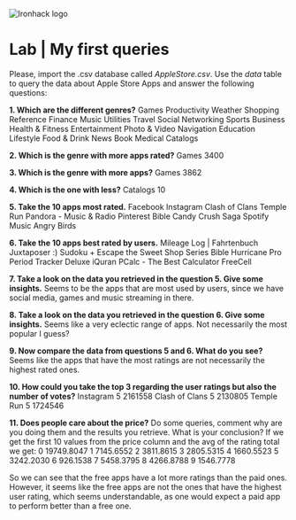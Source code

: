![Ironhack logo](https://i.imgur.com/1QgrNNw.png)

# Lab | My first queries

Please, import the .csv database called *AppleStore.csv*. Use the *data* table to query the data about Apple Store Apps and answer the following questions: 


**1. Which are the different genres?**
Games
Productivity
Weather
Shopping
Reference
Finance
Music
Utilities
Travel
Social Networking
Sports
Business
Health & Fitness
Entertainment
Photo & Video
Navigation
Education
Lifestyle
Food & Drink
News
Book
Medical
Catalogs


**2. Which is the genre with more apps rated?**
Games	3400


**3. Which is the genre with more apps?**
Games	3862


**4. Which is the one with less?**
Catalogs	10


**5. Take the 10 apps most rated.**
Facebook
Instagram
Clash of Clans
Temple Run
Pandora - Music & Radio
Pinterest
Bible
Candy Crush Saga
Spotify Music
Angry Birds


**6. Take the 10 apps best rated by users.**
Mileage Log | Fahrtenbuch
Juxtaposer
:) Sudoku +
Escape the Sweet Shop Series
Bible
Hurricane Pro
Period Tracker Deluxe
iQuran
PCalc - The Best Calculator
FreeCell


**7. Take a look on the data you retrieved in the question 5. Give some insights.**
Seems to be the apps that are most used by users, since we have social media, games and music streaming in there.


**8. Take a look on the data you retrieved in the question 6. Give some insights.**
Seems like a very eclectic range of apps. Not necessarily the most popular I guess?


**9. Now compare the data from questions 5 and 6. What do you see?**
Seems like the apps that have the most ratings are not necessarily the highest rated ones.


**10. How could you take the top 3 regarding the user ratings but also the number of votes?**
Instagram	5	2161558
Clash of Clans	5	2130805
Temple Run	5	1724546


**11. Does people care about the price?** Do some queries, comment why are you doing them and the results you retrieve. What is your conclusion?
If we get the first 10 values from the price column and the avg of the rating total we get:
0	19749.8047
1	7145.6552
2	3811.8615
3	2805.5315
4	1660.5523
5	3242.2030
6	926.1538
7	5458.3795
8	4266.8788
9	1546.7778

So we can see that the free apps have a lot more ratings than the paid ones. However, it seems like the free apps are not the ones that have the highest user rating, which seems understandable, as one would expect a paid app to perform better than a free one.

